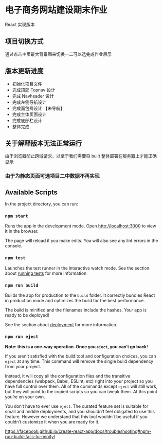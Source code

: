 # 电子商务网站建设期末作业

React 实现版本

## 项目切换方式

通过点击主页最大背景图来切换一二可以选完成作业展示

## 版本更新进度

- 初始化项目文件
- 完成顶部 Topnav 设计
- 完成 Navheader 设计
- 完成左侧导航设计
- 完成面包屑设计 【未导航】
- 完成主体页面设计
- 完成底部栏设计
- 整体完成

## 关于解释版本无法正常运行

由于浏览器防止跨域请求，以至于我们需要将 built 整体部署在服务器上才能正确显示

### 由于为静态页面可选项目二中数据不再实现

## Available Scripts

In the project directory, you can run:

### `npm start`

Runs the app in the development mode.
Open [http://localhost:3000](http://localhost:3000) to view it in the browser.

The page will reload if you make edits.
You will also see any lint errors in the console.

### `npm test`

Launches the test runner in the interactive watch mode.
See the section about [running tests](https://facebook.github.io/create-react-app/docs/running-tests) for more information.

### `npm run build`

Builds the app for production to the `build` folder.
It correctly bundles React in production mode and optimizes the build for the best performance.

The build is minified and the filenames include the hashes.
Your app is ready to be deployed!

See the section about [deployment](https://facebook.github.io/create-react-app/docs/deployment) for more information.

### `npm run eject`

**Note: this is a one-way operation. Once you `eject`, you can’t go back!**

If you aren’t satisfied with the build tool and configuration choices, you can `eject` at any time. This command will remove the single build dependency from your project.

Instead, it will copy all the configuration files and the transitive dependencies (webpack, Babel, ESLint, etc) right into your project so you have full control over them. All of the commands except `eject` will still work, but they will point to the copied scripts so you can tweak them. At this point you’re on your own.

You don’t have to ever use `eject`. The curated feature set is suitable for small and middle deployments, and you shouldn’t feel obligated to use this feature. However we understand that this tool wouldn’t be useful if you couldn’t customize it when you are ready for it.

https://facebook.github.io/create-react-app/docs/troubleshooting#npm-run-build-fails-to-minify)
